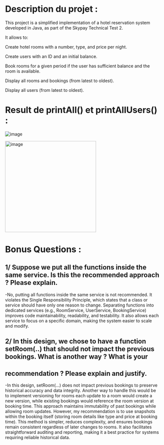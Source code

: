
# Description du projet :

This project is a simplified implementation of a hotel reservation system developed in Java, as part of the Skypay Technical Test 2.

It allows to:

Create hotel rooms with a number, type, and price per night.

Create users with an ID and an initial balance.

Book rooms for a given period if the user has sufficient balance and the room is available.

Display all rooms and bookings (from latest to oldest).

Display all users (from latest to oldest).

# Result de printAll() et printAllUsers() :

![image](https://github.com/user-attachments/assets/c7c4f7ed-6fc0-4db8-b883-dac9be65b0f8)

<img width="297" alt="image" src="https://github.com/user-attachments/assets/2fdbb432-3e9f-4713-90f4-89b994023b78" />


# Bonus Questions :
## 1/ Suppose we put all the functions inside the same service. Is this the recommended approach ? Please explain.
-No, putting all functions inside the same service is not recommended. It violates the Single Responsibility Principle, which states that a class or service should have only one reason to change. Separating functions into dedicated services (e.g., RoomService, UserService, BookingService) improves code maintainability, readability, and testability. It also allows each service to focus on a specific domain, making the system easier to scale and modify.

## 2/ In this design, we chose to have a function setRoom(..) that should not impact the previous bookings. What is another way ? What is your
## recommendation ? Please explain and justify.
-In this design, setRoom(...) does not impact previous bookings to preserve historical accuracy and data integrity. Another way to handle this would be to implement versioning for rooms each update to a room would create a new version, while existing bookings would reference the room version at booking time. This approach maintains immutability of past bookings while allowing room updates.
However, my recommendation is to use snapshots within the booking itself (storing room details like type and price at booking time). This method is simpler, reduces complexity, and ensures bookings remain consistent regardless of later changes to rooms. It also facilitates straightforward auditing and reporting, making it a best practice for systems requiring reliable historical data.
